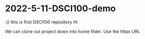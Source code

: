 # 2022-5-11-DSCI100-demo
:)) this is first DSCI100 repository
Hi

We can clone out project down into home filder.
Use the https URL
